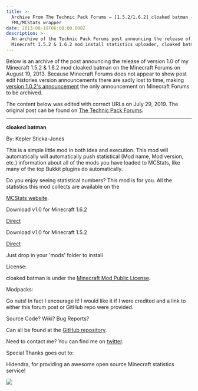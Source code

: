 ```yaml
---
title: >-
  Archive From The Technic Pack Forums — [1.5.2/1.6.2] cloaked batman -
  FML/MCStats wrapper
date: 2013-08-19T06:00:00.000Z
description: >-
  An archive of the Technic Pack Forums post announcing the release of,
  Minecraft 1.5.2 & 1.6.2 mod install statistics uploader, cloaked batman v1.0.
---
```


Below is an archive of the post announcing the release of version 1.0 of my Minecraft 1.5.2 & 1.6.2 mod cloaked batman on the Minecraft Forums on August 19, 2013. Because Minecraft Forums does not appear to show post edit histories version announcements there are sadly lost to time, making [version 1.0.2's announcement](/blog/2013-11-27-archive-from-minecraft-forums-—-1-6-x-fml-cloaked-batman-mod-statistics-publisher/) the only announcement on Minecraft Forums to be archived.

The content below was edited with correct URLs on July 29, 2019. The original post can be found on [The Technic Pack Forums](https://forums.technicpack.net/topic/49313-152162-cloaked-batman-fmlmcstats-wrapper/).

---

**cloaked batman**

By: Kepler Sticka-Jones

This is a simple little mod in both idea and execution. This mod will automatically will automatically push statistical (Mod name, Mod version, etc.) information about all of the mods you have loaded to MCStats, like many of the top Bukkit plugins do automatically.

Do you enjoy seeing statistical numbers? This mod is for you. All the statistics this mod collects are available on the

[MCStats website](https://mcstats.org/).

Download v1.0 for Minecraft 1.6.2

[Direct](https://github.com/keplersj/Alfred/releases/download/v1.0/cloaked_batman.jar)

Download v1.0 for Minecraft 1.5.2

[Direct](https://github.com/keplersj/Alfred/releases/download/v1.0/1.5.2-cloaked_batman-1.0.jar)

Just drop in your 'mods' folder to install

License:

cloaked batman is under the [Minecraft Mod Public License](https://github.com/keplersj/Alfred/blob/master/LICENSE.md).

Modpacks:

Go nuts! In fact I encourage it! I would like it if I were credited and a link to either this forum post or GitHub repo were provided.

Source Code? Wiki? Bug Reports?

Can all be found at the [GitHub repository](https://github.com/keplersj/Alfred).

Need to contact me? You can find me on [twitter](https://twitter.com/realKeplerSJ).

Special Thanks goes out to:

Hidendra, for providing an awesome open source Minecraft statistics service!

![](https://api.mcstats.org/signature/cloaked+batman.png)
